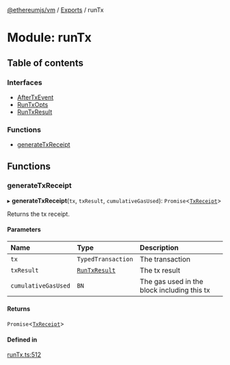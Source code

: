 [@ethereumjs/vm](../README.md) / [Exports](../modules.md) / runTx

# Module: runTx

## Table of contents

### Interfaces

- [AfterTxEvent](../interfaces/runTx.AfterTxEvent.md)
- [RunTxOpts](../interfaces/runTx.RunTxOpts.md)
- [RunTxResult](../interfaces/runTx.RunTxResult.md)

### Functions

- [generateTxReceipt](runTx.md#generatetxreceipt)

## Functions

### generateTxReceipt

▸ **generateTxReceipt**(`tx`, `txResult`, `cumulativeGasUsed`): `Promise`<[`TxReceipt`](types.md#txreceipt)\>

Returns the tx receipt.

#### Parameters

| Name | Type | Description |
| :------ | :------ | :------ |
| `tx` | `TypedTransaction` | The transaction |
| `txResult` | [`RunTxResult`](../interfaces/runTx.RunTxResult.md) | The tx result |
| `cumulativeGasUsed` | `BN` | The gas used in the block including this tx |

#### Returns

`Promise`<[`TxReceipt`](types.md#txreceipt)\>

#### Defined in

[runTx.ts:512](https://github.com/ethereumjs/ethereumjs-monorepo/blob/master/packages/vm/src/runTx.ts#L512)
